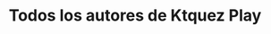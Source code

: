 ---
view: authors
title: Todos los autores de Ktquez Play
description: Descubre quién produce contenido en la plataforma de artículos y vídeo sobre desarrollo web y estilo de vida Ktquez Play
meta:
  - property: og:image
    content: https://ktquez.com/share/ktquez-play-image-share.png
  - name: twitter:image
    content: https://ktquez.com/share/ktquez-play-image-share.png
---